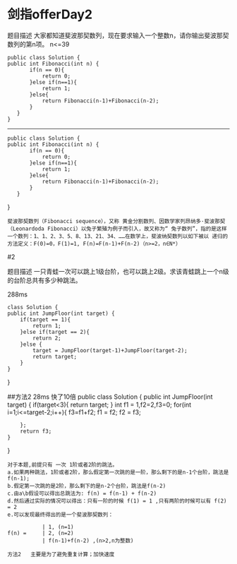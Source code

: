 ﻿# 剑指offerDay2

题目描述
大家都知道斐波那契数列，现在要求输入一个整数n，请你输出斐波那契数列的第n项。
n<=39

    public class Solution {
    public int Fibonacci(int n) {
           if(n == 0){
               return 0;
           }else if(n==1){
               return 1;
           }else{
               return Fibonacci(n-1)+Fibonacci(n-2);
           }
       }
    } 


----------


    public class Solution {
    public int Fibonacci(int n) {
           if(n == 0){
               return 0;
           }else if(n==1){
               return 1;
           }else{
               return Fibonacci(n-1)+Fibonacci(n-2);
           }
       }

}


```
斐波那契数列（Fibonacci sequence），又称 黄金分割数列、因数学家列昂纳多·斐波那契（Leonardoda Fibonacci）以兔子繁殖为例子而引入，故又称为“ 兔子数列”，指的是这样一个数列：1、1、2、3、5、8、13、21、34、……在数学上，斐波纳契数列以如下被以 递归的方法定义：F(0)=0，F(1)=1, F(n)=F(n-1)+F(n-2)（n>=2，n∈N*）
```

#2

题目描述
一只青蛙一次可以跳上1级台阶，也可以跳上2级。求该青蛙跳上一个n级的台阶总共有多少种跳法。

288ms
    
    class Solution {
    public int JumpFloor(int target) {
        if(target == 1){
            return 1;
        }else if(target == 2){
            return 2;
        }else {
            target = JumpFloor(target-1)+JumpFloor(target-2);
            return target;
        }
    }
}

##方法2    28ms  快了10倍
    public class Solution {
    public int JumpFloor(int target) {
          if(target<3){
              return target;
          }
        int f1 = 1,f2=2,f3=0;
        for(int i=1;i<=target-2;i++){
            f3=f1+f2;
            f1 = f2;
            f2 = f3;
            
        };
        return f3;
    }
}



```
对于本题,前提只有 一次 1阶或者2阶的跳法。
a.如果两种跳法，1阶或者2阶，那么假定第一次跳的是一阶，那么剩下的是n-1个台阶，跳法是f(n-1);
b.假定第一次跳的是2阶，那么剩下的是n-2个台阶，跳法是f(n-2)
c.由a\b假设可以得出总跳法为: f(n) = f(n-1) + f(n-2) 
d.然后通过实际的情况可以得出：只有一阶的时候 f(1) = 1 ,只有两阶的时候可以有 f(2) = 2
e.可以发现最终得出的是一个斐波那契数列：
        
           | 1, (n=1)
f(n) =     | 2, (n=2)
           | f(n-1)+f(n-2) ,(n>2,n为整数)

方法2   主要是为了避免重复计算；加快速度

```



